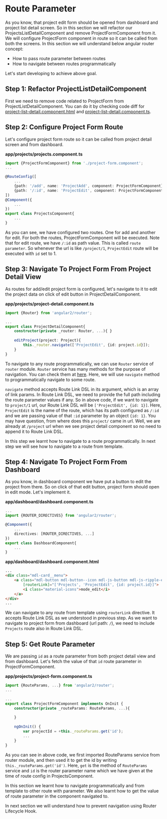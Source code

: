 # Route Parameter
As you know, that project edit form should be opened from dashboard and project list detail screen. So in this section we will refactor our ProjectsListDetailComponent and remove ProjectFormComponent from it. We will configure ProjectForm component in route so it can be called from both the screens. In this section we will understand below angular router concept:
- How to pass route parameter between routes
- How to navigate between routes programmatically

Let's start developing to achieve above goal.

## Step 1: Refactor ProjectListDetailComponent
First we need to remove code related to ProjectForm from ProjectListDetailComponent. You can do it by checking code diff for [project-list-detail.component.html](https://github.com/shripalsoni04/angular2-tutorial-app/commit/d95c72c7d7ee6486103c48ecb918308e9b8c2f03#diff-f54f185ef4ee54304a3e03eb97b5a53cR12) and [project-list-detail.component.ts](https://github.com/shripalsoni04/angular2-tutorial-app/commit/d95c72c7d7ee6486103c48ecb918308e9b8c2f03#diff-26e4166b5209cf2c539af3ba5d6fd33cR28).

## Step 2: Configure Project Form Route
Let's configure project form route so it can be called from project detail screen and from dashboard.

**app/projects/projects.component.ts**
```typescript
import {ProjectFormComponent} from './project-form.component';
...

@RouteConfig([
    ...
    {path: '/add', name: 'ProjectAdd', component: ProjectFormComponent},
    {path: '/:id', name: 'ProjectEdit', component: ProjectFormComponent}
])
@Component({
    ...
})
export class ProjectsComponent{
    ...    
}
```
As you can see, we have configured two routes. One for add and another for edit. For both the routes, ProjectFormComponent will be executed. Note that for edit route, we have `/:id` as path value. This is called `route parameter`. So whenever the url is like  `/project/1`, `ProjectEdit` route will be executed with `id` set to 1.

## Step 3: Navigate To Project Form  From Project Detail View
As routes for add/edit project form is configured, let's navigate to it to edit the project data on click of edit button in ProjectDetailComponent.

**app/projects/project-detail.component.ts**
```typescript
import {Router} from 'angular2/router';

...
export class ProjectDetailComponent{
    constructor(private _router: Router, ...){ }
    
    editProject(project: Project){
        this._router.navigate(['ProjectEdit', {id: project.id}]);
    }
}
```

To navigate to any route programmatically, we can use `Router` service of `router` module. `Router` service has many methods for the purpose of navigation. You can check them at [here](https://angular.io/docs/ts/latest/api/router/Router-class.html). Here, we will use `navigate` method to programmatically navigate to some route. 

`navigate` method accepts Route Link DSL in its argument, which is an array of link params. In Route Link DSL, we need to provide the full path including the route parameter values if any. So in above code, if we want to navigate to `project/1` url, our Route Link DSL will be `['ProjectEdit', {id: 1}]`. Here, `ProjectEdit` is the name of the route, which has its path configured as `/:id` and we are passing value of that `:id` parameter by an object `{id: 1}`. You may have question, from where does this `project/` came in url. Well, we are already at `/project` url when we see project detail component so no need to append it to Route Link DSL.

In this step we learnt how to navigate to a route programmatically. In next step we will see how to navigate to a route from template.

## Step 4: Navigate To Project Form From Dashboard
As you know, in dashboard component we have put a button to edit the project from there. So on click of that edit button, project form should open in edit mode. Let's implement it. 

**app/dashboard/dashboard.component.ts**
```typescript
...
import {ROUTER_DIRECTIVES} from 'angular2/router';

@Component({
    ...
    directives: [ROUTER_DIRECTIVES, ...]
})
export class DashboardComponent{
    ...
}
```

**app/dashboard/dashboard.component.html**
```html
...
<div class="mdl-card__menu">
    <a class="mdl-button mdl-button--icon mdl-js-button mdl-js-ripple-effect mdl-color-text--accent-contrast"
        [routerLink]="['Projects', 'ProjectEdit', {id: project.id}]">
        <i class="material-icons">mode_edit</i>
    </a>
</div>
...
```

We can navigate to any route from template using `routerLink` directive. It accepts Route Link DSL as we understood in previous step. As we want to navigate to project form from dashboard (url path: `/`), we need to include `Projects` route also in Route Link DSL. 

## Step 5: Get Route Parameter
We are passing `id` as a route parameter from both project detail view and from dashboard. Let's fetch the value of that `id` route parameter in ProjectFormComponent.

**app/projects/project-form.component.ts**
```typescript
import {RouteParams, ...} from 'angular2/router';
...

...
export class ProjectFormComponent implements OnInit {
    constructor(private _routeParams: RouteParams, ...){
        
    }
     
    ngOnInit() {
        var projectId = +this._routeParams.get('id');
        ...    
    }
}
```

As you can see in above code, we first imported RouteParams service from router module, and then used it to get the id by writing `this._routeParams.get('id')`. Here, `get` is the method of `RouteParams` service and `id` is the router parameter name which we have given at the time of route config in ProjectsComponent.

In this section we learnt how to navigate programmatically and from template to other route with parameter. We also learnt how to get the value of route parameter in the component navigated to.

In next section we will understand how to prevent navigation using Router Lifecycle Hook.